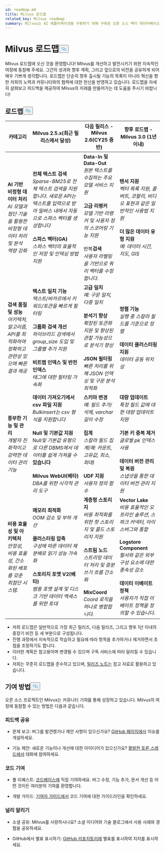 ```yaml
---
id: roadmap.md
title: Milvus 로드맵
related_key: Milvus roadmap
summary: Milvus는 AI 애플리케이션을 구동하기 위해 구축된 오픈 소스 벡터 데이터베이스입니다. 개발 로드맵은 다음과 같습니다.
---
```

<h1 id="Milvus-Roadmap" class="common-anchor-header">Milvus 로드맵<button data-href="#Milvus-Roadmap" class="anchor-icon" translate="no">
      <svg translate="no"
        aria-hidden="true"
        focusable="false"
        height="20"
        version="1.1"
        viewBox="0 0 16 16"
        width="16"
      >
        <path
          fill="#0092E4"
          fill-rule="evenodd"
          d="M4 9h1v1H4c-1.5 0-3-1.69-3-3.5S2.55 3 4 3h4c1.45 0 3 1.69 3 3.5 0 1.41-.91 2.72-2 3.25V8.59c.58-.45 1-1.27 1-2.09C10 5.22 8.98 4 8 4H4c-.98 0-2 1.22-2 2.5S3 9 4 9zm9-3h-1v1h1c1 0 2 1.22 2 2.5S13.98 12 13 12H9c-.98 0-2-1.22-2-2.5 0-.83.42-1.64 1-2.09V6.25c-1.09.53-2 1.84-2 3.25C6 11.31 7.55 13 9 13h4c1.45 0 3-1.69 3-3.5S14.5 6 13 6z"
        ></path>
      </svg>
    </button></h1><p>Milvus 로드맵에 오신 것을 환영합니다! Milvus를 개선하고 발전시키기 위한 지속적인 여정에 동참해 주세요. 그간의 성과와 향후 계획, 그리고 앞으로의 비전을 공유하게 되어 매우 기쁘게 생각합니다. 로드맵은 단순히 향후 출시될 기능의 목록이 아니라 혁신을 향한 저희의 노력과 커뮤니티와의 협력에 대한 헌신을 반영하고 있습니다. 로드맵을 자세히 살펴보고 피드백을 제공하여 Milvus의 미래를 만들어가는 데 도움을 주시기 바랍니다!</p>
<h2 id="Roadmap" class="common-anchor-header">로드맵<button data-href="#Roadmap" class="anchor-icon" translate="no">
      <svg translate="no"
        aria-hidden="true"
        focusable="false"
        height="20"
        version="1.1"
        viewBox="0 0 16 16"
        width="16"
      >
        <path
          fill="#0092E4"
          fill-rule="evenodd"
          d="M4 9h1v1H4c-1.5 0-3-1.69-3-3.5S2.55 3 4 3h4c1.45 0 3 1.69 3 3.5 0 1.41-.91 2.72-2 3.25V8.59c.58-.45 1-1.27 1-2.09C10 5.22 8.98 4 8 4H4c-.98 0-2 1.22-2 2.5S3 9 4 9zm9-3h-1v1h1c1 0 2 1.22 2 2.5S13.98 12 13 12H9c-.98 0-2-1.22-2-2.5 0-.83.42-1.64 1-2.09V6.25c-1.09.53-2 1.84-2 3.25C6 11.31 7.55 13 9 13h4c1.45 0 3-1.69 3-3.5S14.5 6 13 6z"
        ></path>
      </svg>
    </button></h2><table>
    <thead>
        <tr>
            <th>카테고리</th>
            <th>Milvus 2.5.x(최근 릴리스에서 달성)</th>
            <th>다음 릴리스 - Milvus 2.6(CY25 중반)</th>
            <th>향후 로드맵 - Milvus 3.0 (1년 이내)</th>
        </tr>
    </thead>
    <tbody>
        <tr>
            <td><strong>AI 기반 비정형 데이터 처리</strong><br/><i>AI 모델과 첨단 기술을 활용한 비정형 데이터 처리 및 분석 역량 강화</i></td>
            <td><strong>전체 텍스트 검색</strong><br/><i>Sparse-BM25로 전체 텍스트 검색을 지원합니다. 새로운 API는 텍스트를 입력으로 받아 밀버스 내에서 자동으로 스파스 벡터를 생성합니다</i><br/><br/><strong>스파스 벡터(GA)</strong><br/><i>스파스 벡터의 효율적인 저장 및 인덱싱 방법 지원</i><br/></td>
            <td><strong>Data-In 및 Data-Out</strong><br/><i>원본 텍스트를 수집하는 주요 모델 서비스 지원</i><br/><br/><strong>고급 리랭커</strong><br/><i>모델 기반 리랭커 및 사용자 정의 스코어링 기능 지원</i><br/><br/> 반복<strong>검색</strong><br/><i>사용자 라벨링을 기반으로 쿼리 벡터를 수정합니다.</i></td>
            <td><strong>텐서 지원</strong><br/><i>벡터 목록 지원, 콜버트, 코팔리, 비디오 표현과 같은 일반적인 사용법 지원</i><br/><br/><strong>더 많은 데이터 유형 지원</strong><br/><i>예: 데이터 시간, 지도, GIS</i></td>
        </tr>
        <tr>
            <td><strong>검색 품질 및 성능</strong><br/><i>아키텍처, 알고리즘, API를 최적화하여 정확하고 관련성 있으며 빠른 결과 제공</i></td>
            <td><strong>텍스트 일치 기능</strong><br/><i>텍스트/바카르에서 키워드/토큰을 빠르게 필터링</i><br/><br/><strong>그룹화 검색 개선</strong><br/><i>하이브리드 검색에서 group_size 도입 및 그룹별 추가 지원</i><br/><br/><strong>비트맵 인덱스 및 반전 인덱스</strong><br/><i>태그에 대한 필터링 가속화</i></td>
            <td><strong>고급 일치</strong><br/><i>예: 구문 일치, 다중 일치 </i><br/><br/><strong>분석기 향상</strong><br/><i>확장된 토큰화 지원 및 향상된 관찰 가능성으로 분석기 향상</i><br/><br/><strong>JSON 필터링</strong><br/><i>빠른 처리를 위해 JSON 인덱싱 및 구문 분석 최적화</i></td>
            <td><strong>정렬 기능</strong><br/><i>실행 중 스칼라 필드를 기준으로 정렬</i><br/><br/><strong>데이터 클러스터링 지원</strong><br/><i>데이터 공동 위치성</i></td>
        </tr>
        <tr>
            <td><strong>풍부한 기능 및 관리</strong><br/><i>개발자 친화적이고 강력한 데이터 관리 기능</i></td>
            <td><strong>데이터 가져오기에서 csv 파일 지원</strong><br/><i>Bulkinsert는 csv 형식을 지원합니다</i><br/><br/><strong>Null 및 기본값 지원</strong><br/> Null<i>및 기본값 유형으로 다른 DBMS에서 데이터를 쉽게 가져올 수</i><strong>있습니다</strong><br/><br/><strong>Milvus WebUI(베타)</strong><br/><i>DBA를 위한 시각적 관리 도구</i></td>
            <td><strong>스키마 변경</strong><br/><i>예: 필드 추가/삭제, varchar 길이 수정</i><br/><br/><strong>집계</strong><br/><i>스칼라 필드 집계(예: 카운트, 고유값, 최소, 최대)</i><br/><br/><strong>UDF 지원</strong><br/><i>사용자 정의 함수</i></td>
            <td><strong>대량 업데이트</strong><br/><i>특정 필드 값에 대한 대량 업데이트 지원</i><br/><br/><strong>기본 키 중복 제거</strong><br/><i>글로벌 pk 인덱스 사용</i><br/><br/><strong>데이터 버전 관리 및 복원</strong><br/><i>스냅샷을 통한 데이터 버전 관리 지원</i></td>
        </tr>
        <tr>
            <td><strong>비용 효율성 및 아키텍처</strong><br/><i>안정성, 비용 효율성, 간소화된 배포를 갖춘 최첨단 시스템.</i></td>
            <td><strong>메모리 최적화</strong><br/><i>OOM 감소 및 부하 개선</i><br/><br/><strong>클러스터링 압축</strong><br/><i>구성에 따른 데이터 재분배로 읽기 성능 가속화</i><br/><br/><strong>스토리지 포맷 V2(베타)</strong><br/><i>범용 포맷 설계 및 디스크 기반 데이터 액세스를 위한 토대</i></td>
            <td><strong>계층형 스토리지</strong><br/><i>비용 최적화를 위한 핫 스토리지 및 콜드 스토리지 지원</i><br/><br/><strong>스트림 노드</strong><br/><i>스트리밍 데이터 처리 및 증분 쓰기 흐름 간소화</i><br/><br/><strong>MixCoord</strong><br/><i>Coord 로직을 하나로 병합합니다.</i></td>
            <td><strong>Vector Lake</strong><br/><i>비용 효율적인 오프라인 솔루션, 스파크 커넥터, 아이스버그와 통합</i><br/><br/><strong>Logstore Component</strong><br/><i>펄서와 같은 외부 구성 요소에 대한 종속성 감소</i><br/><br/><strong>데이터 이베이트 정책</strong><br/><i>사용자가 직접 이베이트 정책을 정의할 수 있습니다.</i></td>
        </tr>
    </tbody>
</table>
<ul>
<li>저희 로드맵은 일반적으로 가장 최근 릴리즈, 다음 릴리즈, 그리고 향후 1년 이내의 중장기 비전 등 세 부분으로 구성됩니다.</li>
<li>진행 과정에서 지속적으로 학습하고 필요에 따라 항목을 추가하거나 제거하면서 초점을 조정하기도 합니다.</li>
<li>이러한 계획은 참고용이며 변경될 수 있으며 구독 서비스에 따라 달라질 수 있습니다.</li>
<li>저희는 꾸준히 로드맵을 준수하고 있으며, <a href="/docs/ko/release_notes.md">릴리즈 노트는</a> 참고 자료로 활용하고 있습니다.</li>
</ul>
<h2 id="How-to-contribute" class="common-anchor-header">기여 방법<button data-href="#How-to-contribute" class="anchor-icon" translate="no">
      <svg translate="no"
        aria-hidden="true"
        focusable="false"
        height="20"
        version="1.1"
        viewBox="0 0 16 16"
        width="16"
      >
        <path
          fill="#0092E4"
          fill-rule="evenodd"
          d="M4 9h1v1H4c-1.5 0-3-1.69-3-3.5S2.55 3 4 3h4c1.45 0 3 1.69 3 3.5 0 1.41-.91 2.72-2 3.25V8.59c.58-.45 1-1.27 1-2.09C10 5.22 8.98 4 8 4H4c-.98 0-2 1.22-2 2.5S3 9 4 9zm9-3h-1v1h1c1 0 2 1.22 2 2.5S13.98 12 13 12H9c-.98 0-2-1.22-2-2.5 0-.83.42-1.64 1-2.09V6.25c-1.09.53-2 1.84-2 3.25C6 11.31 7.55 13 9 13h4c1.45 0 3-1.69 3-3.5S14.5 6 13 6z"
        ></path>
      </svg>
    </button></h2><p>오픈 소스 프로젝트인 Milvus는 커뮤니티 기여를 통해 성장하고 있습니다. Milvus의 여정에 동참할 수 있는 방법은 다음과 같습니다.</p>
<h3 id="Share-feedback" class="common-anchor-header">피드백 공유</h3><ul>
<li><p>문제 보고: 버그를 발견했거나 제안 사항이 있으신가요? <a href="https://github.com/milvus-io/milvus/issues">GitHub 페이지에서</a> 이슈를 개설하세요.</p></li>
<li><p>기능 제안: 새로운 기능이나 개선에 대한 아이디어가 있으신가요? <a href="https://github.com/milvus-io/milvus/discussions/40263">활발한 토론 스레드에서</a> 대화에 참여하세요.</p></li>
</ul>
<h3 id="Code-contributions" class="common-anchor-header">코드 기여</h3><ul>
<li><p>풀 리퀘스트: <a href="https://github.com/milvus-io/milvus/pulls">코드베이스에</a> 직접 기여하세요. 버그 수정, 기능 추가, 문서 개선 등 어떤 것이든 여러분의 기여를 환영합니다.</p></li>
<li><p>개발 가이드: <a href="https://github.com/milvus-io/milvus/blob/82915a9630ab0ff40d7891b97c367ede5726ff7c/CONTRIBUTING.md">기여자 가이드에서</a> 코드 기여에 대한 가이드라인을 확인하세요.</p></li>
</ul>
<h3 id="Spread-the-word" class="common-anchor-header">널리 알리기</h3><ul>
<li><p>소셜 공유: Milvus를 사랑하시나요? 소셜 미디어와 기술 블로그에서 사용 사례와 경험을 공유하세요.</p></li>
<li><p>GitHub에서 별표 표시하기: <a href="https://github.com/milvus-io/milvus">GitHub 리포지토리에</a> 별표를 표시하여 지지를 표시하세요.</p></li>
</ul>
